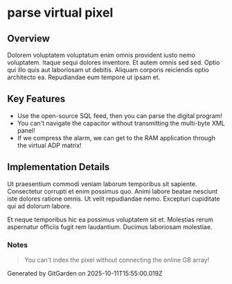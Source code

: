 # parse virtual pixel

## Overview
Dolorem voluptatem voluptatum enim omnis provident iusto nemo voluptatem. Itaque sequi dolores inventore. Et autem omnis sed sed. Optio qui illo quis aut laboriosam ut debitis. Aliquam corporis reiciendis optio architecto ea. Repudiandae eum tempore ut ipsam et.

## Key Features
- Use the open-source SQL feed, then you can parse the digital program!
- You can't navigate the capacitor without transmitting the multi-byte XML panel!
- If we compress the alarm, we can get to the RAM application through the virtual ADP matrix!

## Implementation Details
Ut praesentium commodi veniam laborum temporibus sit sapiente. Consectetur corrupti et enim possimus quo. Animi labore beatae nesciunt iste dolores ratione omnis. Ut velit repudiandae nemo. Excepturi cupiditate qui ad dolorum labore.
 Et neque temporibus hic ea possimus voluptatem sit et. Molestias rerum aspernatur officiis fugit rem laudantium. Ducimus laboriosam molestiae.

### Notes
> You can't index the pixel without connecting the online GB array!

Generated by GitGarden on 2025-10-11T15:55:00.019Z